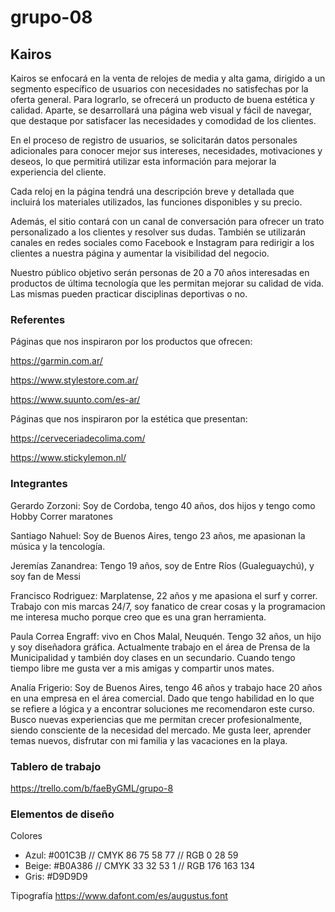 # grupo-08

## Kairos

Kairos se enfocará en la venta de relojes de media y alta gama, dirigido a un segmento específico de usuarios con necesidades no satisfechas por la oferta general. Para lograrlo, se ofrecerá un producto de buena estética y calidad. Aparte, se desarrollará una página web visual y fácil de navegar, que destaque por satisfacer las necesidades y comodidad de los clientes.

En el proceso de registro de usuarios, se solicitarán datos personales adicionales para conocer mejor sus intereses, necesidades, motivaciones y deseos, lo que permitirá utilizar esta información para mejorar la experiencia del cliente.

Cada reloj en la página tendrá una descripción breve y detallada que incluirá los materiales utilizados, las funciones disponibles y su precio.

Además, el sitio contará con un canal de conversación para ofrecer un trato personalizado a los clientes y resolver sus dudas. También se utilizarán canales en redes sociales como Facebook e Instagram para redirigir a los clientes a nuestra página y aumentar la visibilidad del negocio.

Nuestro público objetivo serán personas de 20 a 70 años interesadas en productos de última tecnología que les permitan mejorar su calidad de vida. Las mismas pueden practicar disciplinas deportivas o no.

### Referentes

Páginas que nos inspiraron por los productos que ofrecen:

https://garmin.com.ar/

https://www.stylestore.com.ar/

https://www.suunto.com/es-ar/

Páginas que nos inspiraron por la estética que presentan:

https://cerveceriadecolima.com/

https://www.stickylemon.nl/

### Integrantes

Gerardo Zorzoni: Soy de Cordoba, tengo 40 años, dos hijos y tengo como Hobby Correr maratones

Santiago Nahuel: Soy de Buenos Aires, tengo 23 años, me apasionan la música y la tencología.

Jeremías Zanandrea: Tengo 19 años, soy de Entre Ríos (Gualeguaychú), y soy fan de Messi

Francisco Rodriguez: Marplatense, 22 años y me apasiona el surf y correr. Trabajo con mis marcas 24/7, soy fanatico de crear cosas y la programacion me interesa mucho porque creo que es una gran herramienta.

Paula Correa Engraff: vivo en Chos Malal, Neuquén. Tengo 32 años, un hijo y soy diseñadora gráfica. Actualmente trabajo en el área de Prensa de la Municipalidad y también doy clases en un secundario. Cuando tengo tiempo libre me gusta ver a mis amigas y compartir unos mates.

Analía Frigerio: Soy de Buenos Aires, tengo 46 años y trabajo hace 20 años en una empresa en el área comercial.
Dado que tengo habilidad en lo que se refiere a lógica y a encontrar soluciones me recomendaron este curso.
Busco nuevas experiencias que me permitan crecer profesionalmente, siendo consciente de la necesidad del mercado.
Me gusta leer, aprender temas nuevos, disfrutar con mi familia y las vacaciones en la playa.

### Tablero de trabajo

https://trello.com/b/faeByGML/grupo-8

### Elementos de diseño

Colores

- Azul: #001C3B // CMYK 86 75 58 77 // RGB 0 28 59
- Beige: #B0A386 // CMYK 33 32 53 1 // RGB 176 163 134
- Gris: #D9D9D9

Tipografía
https://www.dafont.com/es/augustus.font
